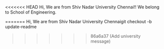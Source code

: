 <<<<<<< HEAD
Hi, We are from Shiv Nadar University Chennai!!
We belong to School of Engineering.

=======
Hi, We are from Shiv Nadar University Chennaigit checkout -b update-readme
>>>>>>> 86a6a37 (Add university message)
